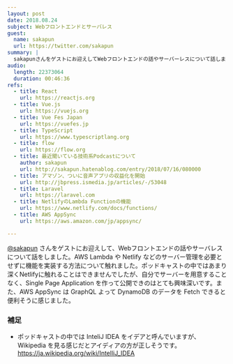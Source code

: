 ```yaml
---
layout: post
date: 2018.08.24
subject: Webフロントエンドとサーバレス
guest:
  name: sakapun
  url: https://twitter.com/sakapun
summary: |
  sakapunさんをゲストにお迎えしてWebフロントエンドの話やサーバーレスについて話しました
audio:
  length: 22373064
  duration: 00:46:36
refs:
  - title: React
    url: https://reactjs.org
  - title: Vue.js
    url: https://vuejs.org
  - title: Vue Fes Japan
    url: https://vuefes.jp
  - title: TypeScript
    url: https://www.typescriptlang.org
  - title: flow 
    url: https://flow.org
  - title: 最近聞いている技術系Podcastについて
    author: sakapun
    url: http://sakapun.hatenablog.com/entry/2018/07/16/080000
  - title: アマゾン、ついに音声アプリの収益化を開始
    url: http://jbpress.ismedia.jp/articles/-/53048
  - title: Laravel
    url: https://laravel.com
  - title: NetlifyのLambda Functionの機能
    url: https://www.netlify.com/docs/functions/
  - title: AWS AppSync
    url: https://aws.amazon.com/jp/appsync/

---
```


[@sakapun](https://aws.amazon.com/jp/appsync/) さんをゲストにお迎えして、Webフロントエンドの話やサーバレスについて話をしました。AWS Lambda や Netlify などのサーバー管理を必要とせずに機能を実装する方法について触れました。ポッドキャストの中ではあまり深くNetlifyに触れることはできませんでしたが、自分でサーバーを用意することなく、Single Page Application を作って公開できのはとても興味深いです。また、AWS AppSync は GraphQL よって DynamoDB のデータを Fetch できると便利そうに感じました。


### 補足

- ポッドキャストの中では InteliJ IDEA をイデアと呼んでいますが、Wikipedia を見る感じだとアイディアの方が正しそうです。https://ja.wikipedia.org/wiki/IntelliJ_IDEA

